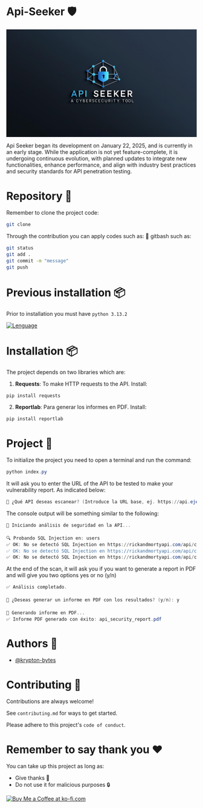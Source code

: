 # Api-Seeker :shield:
<p align="center">
 <img width="600px" src="https://github.com/krypton-bytes/Api-Seeker/blob/main/assets/logo.jpg" align="center" alt="logo api seeker" />
 <p>Api Seeker began its development on January 22, 2025, and is currently in an early stage. While the application is not yet feature-complete, it is undergoing continuous evolution, with planned updates to integrate new functionalities, enhance performance, and align with industry best practices and security standards for API penetration testing.</p>
</p>

# Repository :floppy_disk: 
Remember to clone the project code:
```bash
git clone
```
Through the contribution you can apply codes such as: :wrench: gitbash such as:
```bash
git status
git add .
git commit -m "message"
git push
```

# Previous installation :package:
Prior to installation you must have `python 3.13.2`

[![Lenguage](https://skillicons.dev/icons?i=python)](https://skillicons.dev)

# Installation :package:
The project depends on two libraries which are:
1.  **Requests**: To make HTTP requests to the API. Install:
```bash
pip install requests
```
2. **Reportlab**: Para generar los informes en PDF. Install:
```bash
pip install reportlab
```

# Project :file_folder:
To initialize the project you need to open a terminal and run the command:
```powershell
python index.py
```
It will ask you to enter the URL of the API to be tested to make your vulnerability report. As indicated below:
```powershell
🔗 ¿Qué API deseas escanear? (Introduce la URL base, ej. https://api.ejemplo.com): https://rickandmortyapi.com/api/character/?page=19
```
The console output will be something similar to the following:
```powershell
🚀 Iniciando análisis de seguridad en la API...

🔍 Probando SQL Injection en: users
✅ OK: No se detectó SQL Injection en https://rickandmortyapi.com/api/character/?page=19/users?id=' OR 1=1 --
✅ OK: No se detectó SQL Injection en https://rickandmortyapi.com/api/character/?page=19/users?id=' UNION SELECT NULL, NULL --
✅ OK: No se detectó SQL Injection en https://rickandmortyapi.com/api/character/?page=19/users?id='; DROP TABLE users --
```
At the end of the scan, it will ask you if you want to generate a report in PDF and will give you two options yes or no (y/n)
```powershell
✅ Análisis completado.

📄 ¿Deseas generar un informe en PDF con los resultados? (y/n): y

📄 Generando informe en PDF...
✅ Informe PDF generado con éxito: api_security_report.pdf
```

# Authors :busts_in_silhouette:
- [@krypton-bytes](https://github.com/krypton-bytes)

# Contributing :wrench: 

Contributions are always welcome!

See `contributing.md` for ways to get started.

Please adhere to this project's `code of conduct`.

# Remember to say thank you :heart:

You can take up this project as long as:
- Give thanks :blue_heart: 
- Do not use it for malicious purposes :lock:

<a href='' target='_blank'><img height='36' style='border:0px;height:36px;' src='https://cdn.ko-fi.com/cdn/kofi1.png?v=3' border='0' alt='Buy Me a Coffee at ko-fi.com' /></a>
